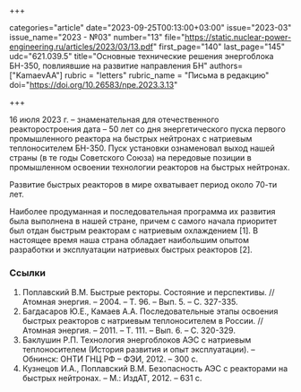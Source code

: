 +++

categories="article"
date="2023-09-25T00:13:00+03:00"
issue="2023-03"
issue_name="2023 - №03"
number="13"
file="https://static.nuclear-power-engineering.ru/articles/2023/03/13.pdf"
first_page="140"
last_page="145"
udc="621.039.5"
title="Основные технические решения энергоблока БН-350, повлиявшие на развитие направления БН"
authors=["KamaevАА"]
rubric = "letters"
rubric_name = "Письма в редакцию"
doi="https://doi.org/10.26583/npe.2023.3.13"

+++

16 июля 2023 г. – знаменательная для отечественного реакторостроения дата – 50 лет со дня энергетического пуска первого промышленного реактора на быстрых нейтронах с натриевым теплоносителем БН-350. Пуск установки ознаменовал выход нашей страны (в те годы Советского Союза) на передовые позиции в промышленном освоении технологии реакторов на быстрых нейтронах. 

Развитие быстрых реакторов в мире охватывает период около 70-ти лет. 

Наиболее продуманная и последовательная программа их развития была выполнена в нашей стране, причем с самого начала приоритет был отдан быстрым реакторам с натриевым охлаждением [1]. В настоящее время наша страна обладает наибольшим опытом разработки и эксплуатации натриевых быстрых реакторов [2].

### Ссылки

1. Поплавский В.М. Быстрые ректоры. Состояние и перспективы. // Атомная энергия. – 2004. – Т. 96. – Вып. 5. – С. 327-335.
2. Багдасаров Ю.Е., Камаев А.А. Последовательные этапы освоения быстрых реакторов с натриевым теплоносителем в России. // Атомная энергия. – 2011. – Т. 111. – Вып. 6. – С. 320-329.
3. Баклушин Р.П. Технология энергоблоков АЭС с натриевым теплоносителем (История развития и опыт эксплуатации). – Обнинск: ОНТИ ГНЦ РФ – ФЭИ, 2012. – 300 с.
4. Кузнецов И.А., Поплавский В.М. Безопасность АЭС с реакторами на быстрых нейтронах. – М.: ИздАТ, 2012. – 631 с.